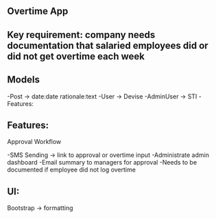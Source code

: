 ## Overtime App

## Key requirement: company needs documentation that salaried employees did or did not get overtime each week

## Models

-Post -> date:date rationale:text
-User -> Devise
-AdminUser -> STI
-Features:

## Features:

Approval Workflow

-SMS Sending -> link to approval or overtime input
-Administrate admin dashboard
-Email summary to managers for approval
-Needs to be documented if employee did not log overtime

## UI:

Bootstrap -> formatting